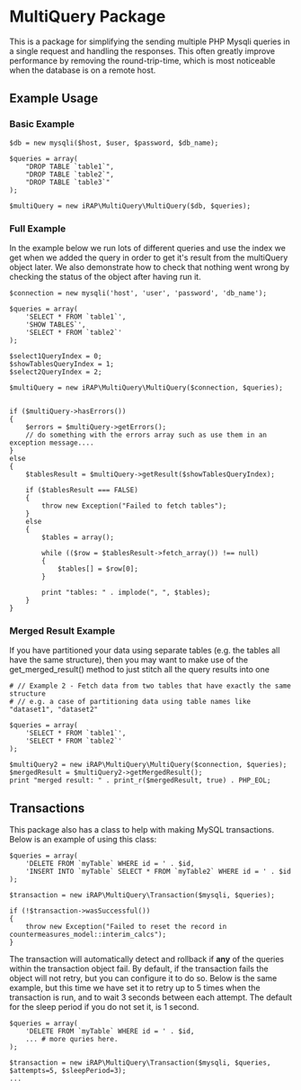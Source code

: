 # MultiQuery Package
This is a package for simplifying the sending multiple PHP Mysqli queries in a single request and handling the responses. This often greatly improve performance by removing the round-trip-time, which is most noticeable when the database is on a remote host.

## Example Usage

### Basic Example
```
$db = new mysqli($host, $user, $password, $db_name);

$queries = array(
    "DROP TABLE `table1`",
    "DROP TABLE `table2`",
    "DROP TABLE `table3`"
);

$multiQuery = new iRAP\MultiQuery\MultiQuery($db, $queries);
```

### Full Example
In the example below we run lots of different queries and use the index we get when we added the 
query in order to get it's result from the multiQuery object later. We also demonstrate how to
check that nothing went wrong by checking the status of the object after having run it.

```
$connection = new mysqli('host', 'user', 'password', 'db_name');

$queries = array(
    'SELECT * FROM `table1`',
    'SHOW TABLES`',
    'SELECT * FROM `table2`'
);

$select1QueryIndex = 0;
$showTablesQueryIndex = 1;
$select2QueryIndex = 2;

$multiQuery = new iRAP\MultiQuery\MultiQuery($connection, $queries);


if ($multiQuery->hasErrors())
{
    $errors = $multiQuery->getErrors();
    // do something with the errors array such as use them in an exception message....
}
else 
{
    $tablesResult = $multiQuery->getResult($showTablesQueryIndex);
    
    if ($tablesResult === FALSE)
    {
        throw new Exception("Failed to fetch tables");
    }
    else
    {
        $tables = array();

        while (($row = $tablesResult->fetch_array()) !== null)
        {
            $tables[] = $row[0];
        }

        print "tables: " . implode(", ", $tables);
    }
}
```

### Merged Result Example
If you have partitioned your data using separate tables (e.g. the tables all have the same
structure), then you may want to make use of the get_merged_result() method to just stitch
all the query results into one
```
# // Example 2 - Fetch data from two tables that have exactly the same structure 
# // e.g. a case of partitioning data using table names like "dataset1", "dataset2"

$queries = array(
    'SELECT * FROM `table1`',
    'SELECT * FROM `table2`'
);

$multiQuery2 = new iRAP\MultiQuery\MultiQuery($connection, $queries);
$mergedResult = $multiQuery2->getMergedResult();
print "merged result: " . print_r($mergedResult, true) . PHP_EOL;
```


## Transactions
This package also has a class to help with making MySQL transactions. Below is an example of using this class:

```
$queries = array(
    'DELETE FROM `myTable` WHERE id = ' . $id,
    'INSERT INTO `myTable` SELECT * FROM `myTable2` WHERE id = ' . $id
);

$transaction = new iRAP\MultiQuery\Transaction($mysqli, $queries);

if (!$transaction->wasSuccessful())
{
    throw new Exception("Failed to reset the record in countermeasures_model::interim_calcs");
}
```

The transaction will automatically detect and rollback if **any** of the queries within the transaction object fail. By default, if the transaction fails the object will not retry, but you can configure it to do so. Below is the same example, but this time we have set it to retry up to 5 times when the transaction is run, and to wait 3 seconds between each attempt. The default for the sleep period if you do not set it, is 1 second.

```
$queries = array(
    'DELETE FROM `myTable` WHERE id = ' . $id,
    ... # more quries here.
);

$transaction = new iRAP\MultiQuery\Transaction($mysqli, $queries, $attempts=5, $sleepPeriod=3);
...
```